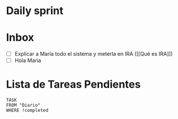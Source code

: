# Daily sprint


# Inbox
- [ ] Explicar a María todo el sistema y meterla en IRA ([[Qué es IRA]])
- [ ] Hola Maria 

# Lista de Tareas Pendientes

```dataview
TASK
FROM "Diario" 
WHERE !completed
```

